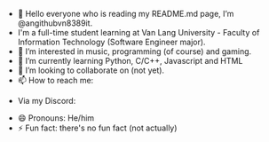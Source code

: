 - 👋 Hello everyone who is reading my README.md page, I’m @angithubvn8389it.
- I'm a full-time student learning at Van Lang University - Faculty of Information Technology (Software Engineer major).
- 👀 I’m interested in music, programming (of course) and gaming.
- 🌱 I’m currently learning Python, C/C++, Javascript and HTML
- 💞️ I’m looking to collaborate on (not yet).
- 📫 How to reach me:
* Via my Discord:  
- 😄 Pronouns: He/him
- ⚡ Fun fact: there's no fun fact (not actually)

<!---
angithubvn8389it/angithubvn8389it is a ✨ special ✨ repository because its `README.md` (this file) appears on your GitHub profile.
You can click the Preview link to take a look at your changes.
--->
